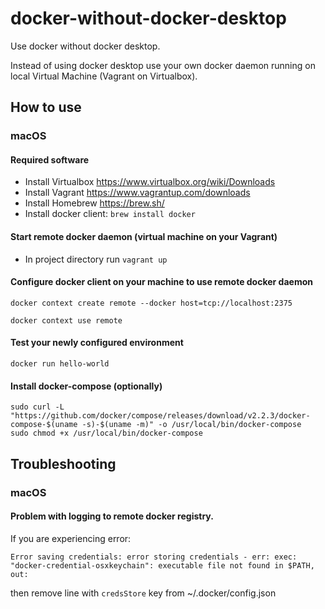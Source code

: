 # docker-without-docker-desktop
Use docker without docker desktop.

Instead of using docker desktop use your own docker daemon running on local Virtual Machine (Vagrant on Virtualbox).

## How to use
### macOS
#### Required software
- Install Virtualbox https://www.virtualbox.org/wiki/Downloads
- Install Vagrant https://www.vagrantup.com/downloads
- Install Homebrew https://brew.sh/
- Install docker client:
```brew install docker``` 

#### Start remote docker daemon (virtual machine on your Vagrant)
- In project directory run ```vagrant up```

#### Configure docker client on your machine to use remote docker daemon
```
docker context create remote --docker host=tcp://localhost:2375
```

```
docker context use remote
```

#### Test your newly configured environment
```
docker run hello-world
```
#### Install docker-compose (optionally)
```
sudo curl -L "https://github.com/docker/compose/releases/download/v2.2.3/docker-compose-$(uname -s)-$(uname -m)" -o /usr/local/bin/docker-compose
sudo chmod +x /usr/local/bin/docker-compose
```

## Troubleshooting
### macOS
#### Problem with logging to remote docker registry.
If you are experiencing error:

```
Error saving credentials: error storing credentials - err: exec: "docker-credential-osxkeychain": executable file not found in $PATH, out:
```

then remove
line with ```credsStore``` key from ~/.docker/config.json

